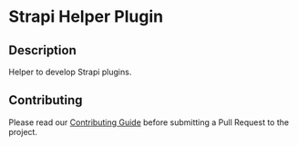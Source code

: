 # Strapi Helper Plugin

## Description

Helper to develop Strapi plugins.

## Contributing

Please read our [Contributing Guide](./CONTRIBUTING.md) before submitting a Pull Request to the project.
